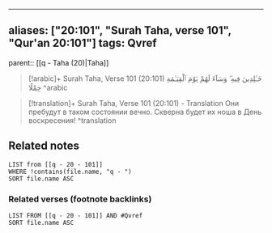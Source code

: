 
---
aliases: ["20:101", "Surah Taha, verse 101", "Qur'an 20:101"]
tags: Qvref
---

parent:: [[q - Taha (20)|Taha]]

> [!arabic]+ Surah Taha, Verse 101 (20:101)
> <span class="quran-arabic">خَـٰلِدِينَ فِيهِ ۖ وَسَآءَ لَهُمْ يَوْمَ ٱلْقِيَـٰمَةِ حِمْلًا</span>
^arabic

> [!translation]+ Surah Taha, Verse 101 (20:101) - Translation
> Они пребудут в таком состоянии вечно. Скверна будет их ноша в День воскресения!
^translation



## Related notes
```dataview
LIST from [[q - 20 - 101]]
WHERE !contains(file.name, "q - ")
SORT file.name ASC
```

### Related verses (footnote backlinks)
```dataview
LIST FROM [[q - 20 - 101]] AND #Qvref
SORT file.name ASC
```

